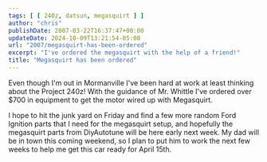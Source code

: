 ```yaml
---
tags: [ [ 240z, datsun, megasquirt ] ]
author: "chris"
publishDate: 2007-03-22T16:37:47+00:00
updateDate: 2024-10-09T13:21:54-05:00
url: "2007/megasquirt-has-been-ordered"
excerpt: "I've ordered the megasquirt with the help of a friend!"
title: "Megasquirt has been ordered"
---
```


Even though I'm out in Mormanville I've been hard at work at least thinking about the Project 240z!  With the guidance of Mr. Whittle I've ordered over $700 in equipment to get the motor wired up with Megasquirt.

I hope to hit the junk yard on Friday and find a few more random Ford Ignition parts that I need for the megasquirt setup, and hopefully the megasquirt parts from DiyAutotune will be here early next week. My dad will be in town this coming weekend, so I plan to put him to work the next few weeks to help me get this car ready for April 15th.
